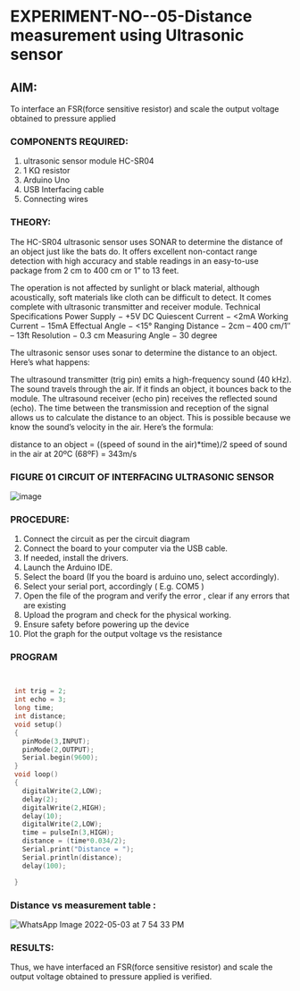 # EXPERIMENT-NO--05-Distance measurement using Ultrasonic sensor

## AIM: 
To interface an FSR(force sensitive resistor) and scale the output voltage obtained to pressure applied 
 
### COMPONENTS REQUIRED:
1.	ultrasonic sensor module HC-SR04
2.	1 KΩ resistor 
3.	Arduino Uno 
4.	USB Interfacing cable 
5.	Connecting wires 


### THEORY: 
The HC-SR04 ultrasonic sensor uses SONAR to determine the distance of an object just like the bats do. It offers excellent non-contact range detection with high accuracy and stable readings in an easy-to-use package from 2 cm to 400 cm or 1” to 13 feet.

The operation is not affected by sunlight or black material, although acoustically, soft materials like cloth can be difficult to detect. It comes complete with ultrasonic transmitter and receiver module.
Technical Specifications
Power Supply − +5V DC
Quiescent Current − <2mA
Working Current − 15mA
Effectual Angle − <15°
Ranging Distance − 2cm – 400 cm/1″ – 13ft
Resolution − 0.3 cm
Measuring Angle − 30 degree

The ultrasonic sensor uses sonar to determine the distance to an object. Here’s what happens:

The ultrasound transmitter (trig pin) emits a high-frequency sound (40 kHz).
The sound travels through the air. If it finds an object, it bounces back to the module.
The ultrasound receiver (echo pin) receives the reflected sound (echo).
The time between the transmission and reception of the signal allows us to calculate the distance to an object. This is possible because we know the sound’s velocity in the air. Here’s the formula:

distance to an object = ((speed of sound in the air)*time)/2
speed of sound in the air at 20ºC (68ºF) = 343m/s

### FIGURE 01 CIRCUIT OF INTERFACING ULTRASONIC SENSOR 


![image](https://user-images.githubusercontent.com/36288975/166430594-5adb4ca9-5a42-4781-a7e6-7236b3766a85.png)



### PROCEDURE:
1.	Connect the circuit as per the circuit diagram 
2.	Connect the board to your computer via the USB cable.
3.	If needed, install the drivers.
4.	Launch the Arduino IDE.
5.	Select the board (If you the board is arduino uno, select accordingly).
6.	Select your serial port, accordingly ( E.g. COM5 )
7.	Open the file of the program  and verify the error , clear if any errors that are existing 
8.	Upload the program and check for the physical working. 
9.	Ensure safety before powering up the device 
10.	Plot the graph for the output voltage vs the resistance 


### PROGRAM 

```c   


 int trig = 2;
 int echo = 3;
 long time;
 int distance;
 void setup()
 {
   pinMode(3,INPUT);
   pinMode(2,OUTPUT);
   Serial.begin(9600);
 }
 void loop()
 {
   digitalWrite(2,LOW);
   delay(2);
   digitalWrite(2,HIGH);
   delay(10);
   digitalWrite(2,LOW);
   time = pulseIn(3,HIGH);
   distance = (time*0.034/2);
   Serial.print("Distance = ");
   Serial.println(distance);
   delay(100);

 }

```


### Distance vs measurement table :


![WhatsApp Image 2022-05-03 at 7 54 33 PM](https://user-images.githubusercontent.com/75234646/166472088-3da3f1fe-7b77-46a6-a7c0-25e9c4bdf820.jpeg)




### RESULTS:
Thus, we have interfaced an FSR(force sensitive resistor) and scale the output voltage obtained to pressure applied is verified.



 
